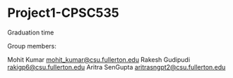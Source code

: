 # Project1-CPSC535
Graduation time

Group members:

Mohit Kumar mohit_kumar@csu.fullerton.edu
Rakesh Gudipudi rakigp6@csu.fullerton.edu
Aritra SenGupta aritrasngpt2@csu.fullerton.edu
